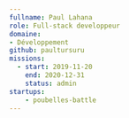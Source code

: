 ```yaml
---
fullname: Paul Lahana
role: Full-stack developpeur
domaine:
- Développement
github: paultursuru
missions: 
  - start: 2019-11-20
    end: 2020-12-31
    status: admin
startups: 
    - poubelles-battle
---
```

